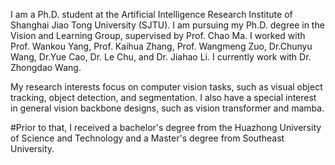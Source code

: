 I am a Ph.D. student at the Artificial Intelligence Research Institute of Shanghai Jiao Tong University (SJTU). I am pursuing my Ph.D. degree in the Vision and Learning Group, supervised by Prof. Chao Ma. I worked with Prof. Wankou Yang, Prof. Kaihua Zhang, Prof. Wangmeng Zuo, Dr.Chunyu Wang, Dr.Yue Cao, Dr. Le Chu, and Dr. Jiahao Li. I currently work with Dr. Zhongdao Wang.

My research interests focus on computer vision tasks, such as visual object tracking, object detection, and segmentation. I also have a special interest in general vision backbone designs, such as vision transformer and mamba.

#Prior to that, I received a bachelor's degree from the Huazhong University of Science and Technology and a Master's degree from Southeast University. 

